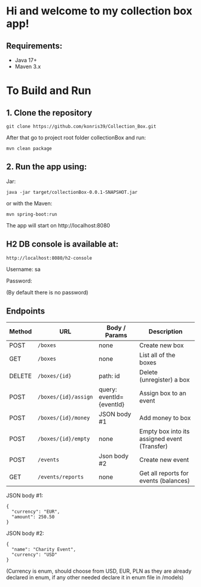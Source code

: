 # Hi and welcome to my collection box app!

## Requirements:
- Java 17+
- Maven 3.x

# To Build and Run 

## 1. Clone the repository
```
git clone https://github.com/konris39/Collection_Box.git
```

After that go to project root folder collectionBox and run:
```
mvn clean package
```

## 2. Run the app using:
Jar:
```
java -jar target/collectionBox-0.0.1-SNAPSHOT.jar
```

or with the Maven:
```
mvn spring-boot:run
```

The app will start on http://localhost:8080

## H2 DB console is available at:
```
http://localhost:8080/h2-console
```
Username: 
sa

Password:


(By default there is no password)

## Endpoints

| Method | URL                  | Body / Params              | Description                                  |
| ------ | -------------------- | -------------------------- | ---------------------------------------------|
| POST   | `/boxes`             | none                       | Create new box                               |
| GET    | `/boxes`             | none                       | List all of the boxes                        |
| DELETE | `/boxes/{id}`        | path: id                   | Delete (unregister) a box                    |
| POST   | `/boxes/{id}/assign` | query: eventId={eventId}   | Assign box to an event                       |
| POST   | `/boxes/{id}/money`  | JSON body #1               | Add money to box                             |
| POST   | `/boxes/{id}/empty`  | none                       | Empty box into its assigned event (Transfer) |
| POST   | `/events`            | Json body #2               | Create new event                             |
| GET    | `/events/reports`    | none                       | Get all reports for events (balances)        |

JSON body #1:
```
{
  "currency": "EUR",
  "amount": 250.50
}
```

JSON body #2:
```
{
  "name": "Charity Event",
  "currency": "USD"
}
```

(Currency is enum, should choose from USD, EUR, PLN as they are already declared in enum, if any other needed declare it in enum file in /models)

